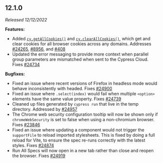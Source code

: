## 12.1.0

_Released 12/12/2022_

**Features:**

- Added [`cy.getAllCookies()`](/api/commands/getallcookies) and
  [`cy.clearAllCookies()`](/api/commands/clearallcookies), which get and clear
  cookies for all browser cookies across any domains. Addresses
  [#24265](https://github.com/cypress-io/cypress/issues/24265),
  [#8956](https://github.com/cypress-io/cypress/issues/8956), and
  [#408](https://github.com/cypress-io/cypress/issues/408)
- Updated the error messaging to provide more context when parallel group
  parameters are mismatched when sent to the Cypress Cloud. Fixes
  [#24734](https://github.com/cypress-io/cypress/issues/24734)

**Bugfixes:**

- Fixed an issue where recent versions of Firefox in headless mode would behave
  inconsistently with headed. Fixes
  [#24900](https://github.com/cypress-io/cypress/issues/24900)
- Fixed an issue where `.select(index)` would fail when multiple `<option>`
  elements have the same value property. Fixes
  [#24739](https://github.com/cypress-io/cypress/issues/24739)
- Cleaned up files generated by `cypress run` that live in the temp directory.
  Addressed by [#24957](https://github.com/cypress-io/cypress/pull/24957)
- The Chrome web security configuration tooltip will now be shown only if
  `chromeWebSecurity` is set to false when using a non-chromium browser. Fixes
  [#23846](https://github.com/cypress-io/cypress/issues/23846)
- Fixed an issue where updating a component would not trigger the `supportFile`
  to reload imported stylesheets. This is fixed by doing a full reload for Vite,
  to ensure the spec re-runs correctly with the latest styles. Fixes
  [#24874](https://github.com/cypress-io/cypress/issues/24874)
- Run All Specs will now open in a new tab rather than close and reopen the
  browser. Fixes [#24919](https://github.com/cypress-io/cypress/issues/24919)
